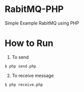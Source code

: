 # RabitMQ-PHP
Simple Example RabitMQ using PHP

# How to Run

  1. To send
  
    $ php send.php
  
  2. To receive message
  
    $ php receive.php
    
